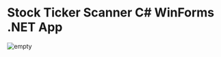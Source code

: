 # Stock Ticker Scanner C# WinForms .NET App
![empty](https://github.com/user-attachments/assets/3604fa18-da1c-473d-908d-fea44cb5e446)
